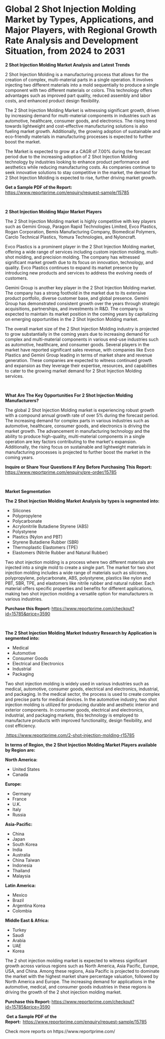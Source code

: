 <p><h1>Global 2 Shot Injection Molding Market by Types, Applications, and Major Players, with Regional Growth Rate Analysis and Development Situation, from 2024 to 2031</h1></p><p><strong>2 Shot Injection Molding Market Analysis and Latest Trends</strong></p>
<p><p>2 Shot Injection Molding is a manufacturing process that allows for the creation of complex, multi-material parts in a single operation. It involves injecting two different materials into a mold sequentially to produce a single component with two different materials or colors. This technology offers advantages such as improved part quality, reduced assembly and labor costs, and enhanced product design flexibility.</p><p>The 2 Shot Injection Molding Market is witnessing significant growth, driven by increasing demand for multi-material components in industries such as automotive, healthcare, consumer goods, and electronics. The rising trend towards lightweight and cost-effective manufacturing solutions is also fueling market growth. Additionally, the growing adoption of sustainable and eco-friendly materials in manufacturing processes is expected to further boost the market.</p><p>The Market is expected to grow at a CAGR of 7.00% during the forecast period due to the increasing adoption of 2 Shot Injection Molding technology by industries looking to enhance product performance and aesthetics while reducing manufacturing costs. As companies continue to seek innovative solutions to stay competitive in the market, the demand for 2 Shot Injection Molding is expected to rise, further driving market growth.</p></p>
<p><strong>Get a Sample PDF of the Report:&nbsp;</strong> <a href="https://www.reportprime.com/enquiry/request-sample/15785">https://www.reportprime.com/enquiry/request-sample/15785</a></p>
<p>&nbsp;</p>
<p><strong>2 Shot Injection Molding Major Market Players</strong></p>
<p><p>The 2 Shot Injection Molding market is highly competitive with key players such as Gemini Group, Paragon Rapid Technologies Limited, Evco Plastics, Rogan Corporation, Bemis Manufacturing Company, Biomedical Polymers, Carclo Technical Plastics, Yomura Technologies, and Nyloncraft. </p><p>Evco Plastics is a prominent player in the 2 Shot Injection Molding market, offering a wide range of services including custom injection molding, multi-shot molding, and precision molding. The company has witnessed significant market growth due to its focus on innovation, technology, and quality. Evco Plastics continues to expand its market presence by introducing new products and services to address the evolving needs of customers.</p><p>Gemini Group is another key player in the 2 Shot Injection Molding market. The company has a strong foothold in the market due to its extensive product portfolio, diverse customer base, and global presence. Gemini Group has demonstrated consistent growth over the years through strategic acquisitions, partnerships, and investments in R&D. The company is expected to maintain its market position in the coming years by capitalizing on emerging opportunities in the 2 Shot Injection Molding market.</p><p>The overall market size of the 2 Shot Injection Molding industry is projected to grow substantially in the coming years due to increasing demand for complex and multi-material components in various end-use industries such as automotive, healthcare, and consumer goods. Several players in the market have reported significant sales revenue, with companies like Evco Plastics and Gemini Group leading in terms of market share and revenue generation. These companies are expected to witness continued growth and expansion as they leverage their expertise, resources, and capabilities to cater to the growing market demand for 2 Shot Injection Molding services.</p></p>
<p>&nbsp;</p>
<p><strong>What Are The Key Opportunities For 2 Shot Injection Molding Manufacturers?</strong></p>
<p><p>The global 2 Shot Injection Molding market is experiencing robust growth with a compound annual growth rate of over 5% during the forecast period. The increasing demand for complex parts in various industries such as automotive, healthcare, consumer goods, and electronics is driving the market growth. The advancement in manufacturing technology and the ability to produce high-quality, multi-material components in a single operation are key factors contributing to the market's expansion. Additionally, the rising focus on sustainable and lightweight materials in manufacturing processes is projected to further boost the market in the coming years.</p></p>
<p><strong>Inquire or Share Your Questions If Any Before Purchasing This Report:</strong> <a href="https://www.reportprime.com/enquiry/pre-order/15785">https://www.reportprime.com/enquiry/pre-order/15785</a></p>
<p>&nbsp;</p>
<p><strong>Market Segmentation</strong></p>
<p><strong>The 2 Shot Injection Molding Market Analysis by types is segmented into:</strong></p>
<p><ul><li>Silicones</li><li>Polypropylene</li><li>Polycarbonate</li><li>Acrylonitrile Butadiene Styrene (ABS)</li><li>Polystyrene</li><li>Plastics (Nylon and PBT)</li><li>Styrene Butadiene Rubber (SBR)</li><li>Thermoplastic Elastomers (TPE)</li><li>Elastomers (Nitrile Rubber and Natural Rubber)</li></ul></p>
<p><p>Two shot injection molding is a process where two different materials are injected into a single mold to create a single part. The market for two shot injection molding includes a wide range of materials such as silicones, polypropylene, polycarbonate, ABS, polystyrene, plastics like nylon and PBT, SBR, TPE, and elastomers like nitrile rubber and natural rubber. Each material offers specific properties and benefits for different applications, making two shot injection molding a versatile option for manufacturers in various industries.</p></p>
<p><strong>Purchase this Report:&nbsp;</strong><a href="https://www.reportprime.com/checkout?id=15785&price=3590">https://www.reportprime.com/checkout?id=15785&price=3590</a></p>
<p>&nbsp;</p>
<p><strong>The 2 Shot Injection Molding Market Industry Research by Application is segmented into:</strong></p>
<p><ul><li>Medical</li><li>Automotive</li><li>Consumer Goods</li><li>Electrical and Electronics</li><li>Industrial</li><li>Packaging</li></ul></p>
<p><p>Two shot injection molding is widely used in various industries such as medical, automotive, consumer goods, electrical and electronics, industrial, and packaging. In the medical sector, the process is used to create complex and precise parts for medical devices. In the automotive industry, two shot injection molding is utilized for producing durable and aesthetic interior and exterior components. In consumer goods, electrical and electronics, industrial, and packaging markets, this technology is employed to manufacture products with improved functionality, design flexibility, and cost efficiency.</p></p>
<p><a href="https://www.reportprime.com/2-shot-injection-molding-r15785">&nbsp;https://www.reportprime.com/2-shot-injection-molding-r15785</a></p>
<p><strong>In terms of Region, the 2 Shot Injection Molding Market Players available by Region are:</strong></p>
<p>
    <p> <strong> North America: </strong>
        <ul>
            <li>United States</li>
            <li>Canada</li>
        </ul>
        </p> 
    <p> <strong> Europe: </strong>
        <ul>
            <li>Germany</li>
            <li>France</li>
            <li>U.K.</li>
            <li>Italy</li>
            <li>Russia</li>
        </ul>
        </p> 
    <p> <strong> Asia-Pacific: </strong>
        <ul>
            <li>China</li>
            <li>Japan</li>
            <li>South Korea</li>
            <li>India</li>
            <li>Australia</li>
            <li>China Taiwan</li>
            <li>Indonesia</li>
            <li>Thailand</li>
            <li>Malaysia</li>
        </ul>
        </p> 
    <p> <strong> Latin America: </strong>
        <ul>
            <li>Mexico</li>
            <li>Brazil</li>
            <li>Argentina Korea</li>
            <li>Colombia</li>
        </ul>
        </p> 
    <p> <strong> Middle East & Africa: </strong>
        <ul>
            <li>Turkey</li>
            <li>Saudi</li>
            <li>Arabia</li>
            <li>UAE</li>
            <li>Korea</li>
        </ul>
    </p>
    </p>
<p><p>The 2 shot injection molding market is expected to witness significant growth across various regions such as North America, Asia Pacific, Europe, USA, and China. Among these regions, Asia Pacific is projected to dominate the market with the highest market share percentage valuation, followed by North America and Europe. The increasing demand for applications in the automotive, medical, and consumer goods industries in these regions is driving the growth of the 2 shot injection molding market.</p></p>
<p><strong>Purchase this Report: </strong><a href="https://www.reportprime.com/checkout?id=15785&price=3590">https://www.reportprime.com/checkout?id=15785&price=3590</a></p>
<p>&nbsp;<strong>Get a Sample PDF of the Report:&nbsp;&nbsp;</strong><a href="https://www.reportprime.com/enquiry/request-sample/15785">https://www.reportprime.com/enquiry/request-sample/15785</a></p>
<p><strong></strong></p>
<p>Check more reports on https://www.reportprime.com/</p>
